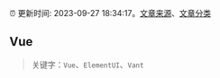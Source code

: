 :alarm_clock: 更新时间: 2023-09-27 18:34:17。[文章来源](/README.md)、[文章分类](/TAGS.md)

## Vue


> 关键字：`Vue`、`ElementUI`、`Vant`



